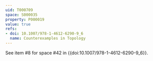 ```yaml
---
uid: T000709
space: S000035
property: P000019
value: true
refs:
- doi: 10.1007/978-1-4612-6290-9_6
  name: Counterexamples in Topology
---
```


See item #8 for space #42 in {{doi:10.1007/978-1-4612-6290-9_6}}.
